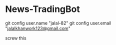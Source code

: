 # News-TradingBot

git config user.name "jalal-82"
git config user.email "jalalkhanwork123@gmail.com"

screw this